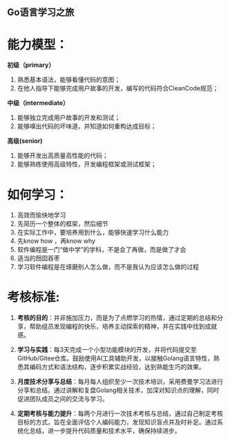 Go语言学习之旅
-------------

# 能力模型：

<b>初级（primary）</b>	
1. 熟悉基本语法，能够看懂代码的意图；
2. 在他人指导下能够完成用户故事的开发，编写的代码符合CleanCode规范；

<b>中级（intermediate）	</b>
1. 能够独立完成用户故事的开发和测试；
2. 能够嗅出代码的坏味道，并知道如何重构达成目标；

<b>高级(senior)	</b>
1. 能够开发出高质量高性能的代码；
2. 能够熟练使用高级特性，开发编程框架或测试框架；

# 如何学习：
1. 高效而愉快地学习
2. 先简历一个整体的框架，然后细节
3. 在实际工作中，要培养用到什么，能够快速学习什么能力
4. 先know how ，再know why
5. 软件编程是一门“做中学”的学科，不是会了再做，而是做了才会
6. 适当的囫囵吞枣
7. 学习软件编程是在琢磨别人怎么做，而不是我认为应该怎么做的过程

# 考核标准:
1. <b>考核的目的</b>：并非施加压力，而是为了点燃学习的热情，通过定期的总结和分享，帮助组员发现编程的快乐，培养主动探索的精神，并在实践中找到成就感。

2. <b>学习与实践</b>：每3天完成一个小型功能模块的开发，并将代码提交至GitHub/Gitee仓库。鼓励使用AI工具辅助开发，以接触Golang语言特性，熟悉其编码方式和语法结构，逐步积累实战经验，达到熟能生巧的效果。

3. <b>月度技术分享与总结</b>：每月每人组织至少一次技术培训，采用费曼学习法进行分享和总结。通过讲解和复盘Golang相关技术，加深对知识点的理解，同时促进团队成员之间的交流与学习。

4. <b>定期考核与能力提升</b>：每两个月进行一次技术考核与总结，通过自己制定考核目标的方式，旨在全面评估个人编码能力，发现知识盲点并及时补足。通过系统化总结，进一步提升代码质量和技术水平，确保持续进步。